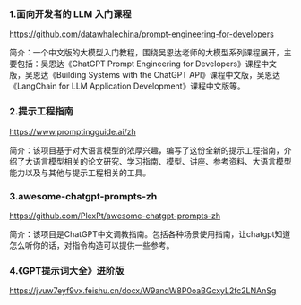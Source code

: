 ### 1.面向开发者的 LLM 入门课程

https://github.com/datawhalechina/prompt-engineering-for-developers 

简介：一个中文版的大模型入门教程，围绕吴恩达老师的大模型系列课程展开，主要包括：吴恩达《ChatGPT Prompt Engineering for Developers》课程中文版，吴恩达《Building Systems with the ChatGPT API》课程中文版，吴恩达《LangChain for LLM Application Development》课程中文版等。

### 2.提示工程指南

https://www.promptingguide.ai/zh

简介：该项目基于对大语言模型的浓厚兴趣，编写了这份全新的提示工程指南，介绍了大语言模型相关的论文研究、学习指南、模型、讲座、参考资料、大语言模型能力以及与其他与提示工程相关的工具。

### 3.awesome-chatgpt-prompts-zh

https://github.com/PlexPt/awesome-chatgpt-prompts-zh 

简介：该项目是ChatGPT中文调教指南。包括各种场景使用指南，让chatgpt知道怎么听你的话，对指令构造可以提供一些参考。

### 4.《GPT提示词大全》进阶版 

https://jvuw7eyf9vx.feishu.cn/docx/W9andW8P0oaBGcxyL2fc2LNAnSg
